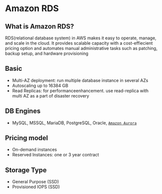 # Amazon RDS
## What is Amazon RDS?
RDS(relational database system) in AWS makes it easy to operate, manage, and scale in the cloud. It provides scalable capacity with a cost-effiecient pricing option and automates manual administrative tasks such as patching, backup setup, and hardware provisioning

## Basic
- Multi-AZ deployment: run multiple database instance in several AZs
- Autoscaling up to 16384 GB
- Read Replicas: for performanceenhancement. use read-replica with multi AZ as a part of disaster recovery

## DB Engines
- MySQL, MSSQL, MariaDB, PostgreSQL, Oracle, [`Amazon Aurora`](./Aurora.md)

## Pricing model
- On-demand instances
- Reserved Instances: one or 3 year contract

## Storage Type
- General Purpose (SSD)
- Provisioned IOPS (SSD)


